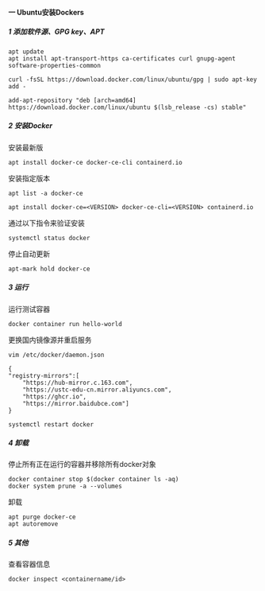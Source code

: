 #### 一 Ubuntu安装Dockers

##### 1 添加软件源、GPG key、APT

```shell
apt update
apt install apt-transport-https ca-certificates curl gnupg-agent software-properties-common
```

```shell
curl -fsSL https://download.docker.com/linux/ubuntu/gpg | sudo apt-key add -
```

```shell
add-apt-repository "deb [arch=amd64] https://download.docker.com/linux/ubuntu $(lsb_release -cs) stable"
```

##### 2 安装Docker

安装最新版

```shell
apt install docker-ce docker-ce-cli containerd.io
```

安装指定版本

```shell
apt list -a docker-ce
```

```shell
apt install docker-ce=<VERSION> docker-ce-cli=<VERSION> containerd.io
```

通过以下指令来验证安装

```shell
systemctl status docker
```

停止自动更新

```shell
apt-mark hold docker-ce
```

##### 3 运行

运行测试容器

```shell
docker container run hello-world
```

更换国内镜像源并重启服务

```shell
vim /etc/docker/daemon.json
```

```shell
{
"registry-mirrors":[
	"https://hub-mirror.c.163.com",
	"https://ustc-edu-cn.mirror.aliyuncs.com",
	"https://ghcr.io",
	"https://mirror.baidubce.com"]
}
```

```shell
systemctl restart docker
```

##### 4 卸载

停止所有正在运行的容器并移除所有docker对象

```shell
docker container stop $(docker container ls -aq)
docker system prune -a --volumes
```

卸载

```shell
apt purge docker-ce
apt autoremove
```

##### 5 其他

查看容器信息

```shell
docker inspect <containername/id>
```

